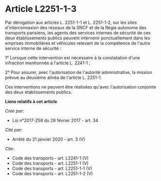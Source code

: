 # Article L2251-1-3

Par dérogation aux articles L. 2251-1-1 et L. 2251-1-2, sur les sites d'interconnexion des réseaux de la SNCF et de la Régie
autonome des transports parisiens, les agents des services internes de sécurité de ces deux établissements publics peuvent
intervenir ponctuellement dans les emprises immobilières et véhicules relevant de la compétence de l'autre service interne de
sécurité : 

1° Lorsque cette intervention est nécessaire à la constatation d'une infraction mentionnée à l'article L. 2241-1 ; 

2° Pour assurer, avec l'autorisation de l'autorité administrative, la mission prévue au deuxième alinéa de l'article L.
2251-1. 

Ces interventions ne peuvent être réalisées qu'avec l'autorisation conjointe des deux établissements publics.

**Liens relatifs à cet article**

_Créé par_:

  - Loi n°2017-258 du 28 février 2017 - art. 34

_Cité par_:

  - Arrêté du 21 janvier 2020 - art. 3 (V)

_Cite_:

  - Code des transports - art. L2241-1 (V)
  - Code des transports - art. L2251-1 (V)
  - Code des transports - art. L2251-1-1 (V)
  - Code des transports - art. L2251-1-2 (V)
